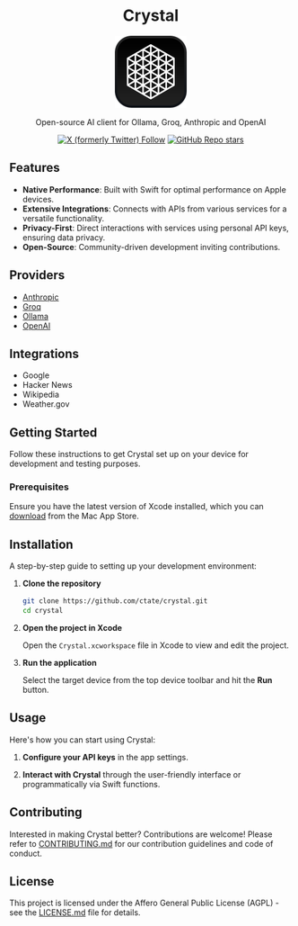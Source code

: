 <h1 align="center">Crystal</h1>

<p align="center"><img src="app-icon.png"></p>

<p align="center">Open-source AI client for Ollama, Groq, Anthropic and OpenAI</p>

<p align="center">
  <a href="https://x.com/ctatedev"><img src="https://img.shields.io/twitter/follow/ctatedev" alt="X (formerly Twitter) Follow" /></a>
  <a href="https://github.com/ctate/crystal"><img src="https://img.shields.io/github/stars/ctate/crystal" alt="GitHub Repo stars" /></a>
</p>

## Features

- **Native Performance**: Built with Swift for optimal performance on Apple devices.
- **Extensive Integrations**: Connects with APIs from various services for a versatile functionality.
- **Privacy-First**: Direct interactions with services using personal API keys, ensuring data privacy.
- **Open-Source**: Community-driven development inviting contributions.

## Providers

- [Anthropic](https://anthropic.com)
- [Groq](https://groq.com)
- [Ollama](https://ollama.com)
- [OpenAI](https://openai.com)

## Integrations

- Google
- Hacker News
- Wikipedia
- Weather.gov

## Getting Started

Follow these instructions to get Crystal set up on your device for development and testing purposes.

### Prerequisites

Ensure you have the latest version of Xcode installed, which you can [download](macappstore://itunes.apple.com/app/id497799835) from the Mac App Store.

## Installation

A step-by-step guide to setting up your development environment:

1. **Clone the repository**

   ```bash
   git clone https://github.com/ctate/crystal.git
   cd crystal
   ```

2. **Open the project in Xcode**

   Open the `Crystal.xcworkspace` file in Xcode to view and edit the project.

3. **Run the application**

   Select the target device from the top device toolbar and hit the **Run** button.

## Usage

Here's how you can start using Crystal:

1. **Configure your API keys** in the app settings.

2. **Interact with Crystal** through the user-friendly interface or programmatically via Swift functions.

## Contributing

Interested in making Crystal better? Contributions are welcome! Please refer to [CONTRIBUTING.md](CONTRIBUTING.md) for our contribution guidelines and code of conduct.

## License

This project is licensed under the Affero General Public License (AGPL) - see the [LICENSE.md](LICENSE.md) file for details.
